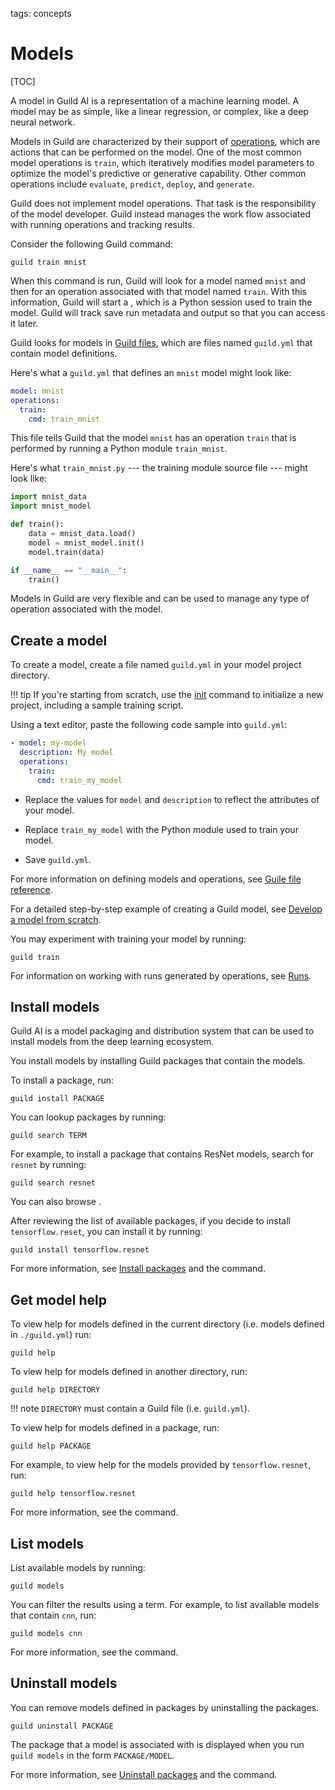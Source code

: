 tags: concepts

# Models

[TOC]

A model in Guild AI is a representation of a machine learning model. A
model may be as simple, like a linear regression, or complex, like a
deep neural network.

Models in Guild are characterized by their support of
[operations](term:operation), which are actions that can be performed
on the model. One of the most common model operations is `train`,
which iteratively modifies model parameters to optimize the model's
predictive or generative capability. Other common operations include
`evaluate`, `predict`, `deploy`, and `generate`.

Guild does not implement model operations. That task is the
responsibility of the model developer. Guild instead manages the work
flow associated with running operations and tracking results.

Consider the following Guild command:

``` command
guild train mnist
```

When this command is run, Guild will look for a model named ``mnist``
and then for an operation associated with that model named
``train``. With this information, Guild will start a [](term:run),
which is a Python session used to train the model. Guild will track
save run metadata and output so that you can access it later.

Guild looks for models in [Guild files](term:guild-file), which are
files named `guild.yml` that contain model definitions.

Here's what a `guild.yml` that defines an `mnist` model might look
like:

``` yaml
model: mnist
operations:
  train:
    cmd: train_mnist
```

This file tells Guild that the model `mnist` has an operation `train`
that is performed by running a Python module `train_mnist`.

Here's what `train_mnist.py` --- the training module source file ---
might look like:

``` python
import mnist_data
import mnist_model

def train():
    data = mnist_data.load()
    model = mnist_model.init()
    model.train(data)

if __name__ == "__main__":
    train()
```

Models in Guild are very flexible and can be used to manage any type
of operation associated with the model.

## Create a model

To create a model, create a file named `guild.yml` in your model
project directory.

!!! tip
    If you're starting from scratch, use the [init](cmd:init) command
    to initialize a new project, including a sample training script.

Using a text editor, paste the following code sample into `guild.yml`:

``` yaml
- model: my-model
  description: My model
  operations:
    train:
      cmd: train_my_model
```

- Replace the values for `model` and `description` to reflect the
  attributes of your model.

- Replace `train_my_model` with the Python module used to train your
  model.

- Save `guild.yml`.

For more information on defining models and operations, see [Guile
file reference](/docs/reference/guild-file/).

For a detailed step-by-step example of creating a Guild model, see
[Develop a model from
scratch](/docs/tutorials/develop-a-model-from-scratch/).

You may experiment with training your model by running:

``` command
guild train
```

For information on working with runs generated by operations, see
[Runs](/doc/runs/).

## Install models

Guild AI is a model packaging and distribution system that can be used
to install models from the deep learning ecosystem.

You install models by installing Guild packages that contain the
models.

To install a package, run:

```
guild install PACKAGE
```

You can lookup packages by running:

``` command
guild search TERM
```

For example, to install a package that contains ResNet models, search
for ``resnet`` by running:

``` command
guild search resnet
```

You can also browse [](alias:guild-models).

After reviewing the list of available packages, if you decide to
install `tensorflow.reset`, you can install it by running:

``` command
guild install tensorflow.resnet
```

For more information, see [Install
packages](/docs/packages/#install-packages) and the [](cmd:install)
command.

## Get model help

To view help for models defined in the current directory (i.e. models
defined in `./guild.yml`) run:

``` command
guild help
```

To view help for models defined in another directory, run:

``` command
guild help DIRECTORY
```

!!! note
    `DIRECTORY` must contain a Guild file (i.e. `guild.yml`).

To view help for models defined in a package, run:

``` command
guild help PACKAGE
```

For example, to view help for the models provided by
`tensorflow.resnet`, run:

``` command
guild help tensorflow.resnet
```

For more information, see the [](cmd:help) command.

## List models

List available models by running:

``` command
guild models
```

You can filter the results using a term. For example, to list
available models that contain ``cnn``, run:

``` command
guild models cnn
```

For more information, see the [](cmd:models) command.

## Uninstall models

You can remove models defined in packages by uninstalling the
packages.

``` command
guild uninstall PACKAGE
```

The package that a model is associated with is displayed when you run
``guild models`` in the form `PACKAGE/MODEL`.

For more information, see [Uninstall
packages](/docs/packages/#uninstall-packages) and the
[](cmd:uninstall) command.
